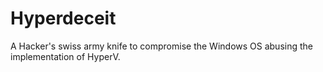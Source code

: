 # Hyperdeceit
A Hacker's swiss army knife to compromise the Windows OS abusing the implementation of HyperV.
